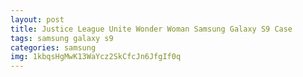```yaml
---
layout: post
title: Justice League Unite Wonder Woman Samsung Galaxy S9 Case
tags: samsung galaxy s9
categories: samsung
img: 1kbqsHgMwK13WaYcz2SkCfcJn6JfgIf0q
---
```

